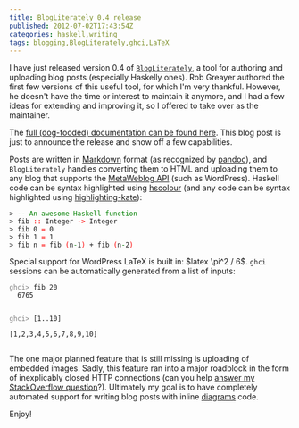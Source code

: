 ```yaml
---
title: BlogLiterately 0.4 release
published: 2012-07-02T17:43:54Z
categories: haskell,writing
tags: blogging,BlogLiterately,ghci,LaTeX
---
```


<p>I have just released version 0.4 of <a href="http://hackage.haskell.org/package/BlogLiterately"><code>BlogLiterately</code></a>, a tool for authoring and uploading blog posts (especially Haskelly ones). Rob Greayer authored the first few versions of this useful tool, for which I'm very thankful. However, he doesn't have the time or interest to maintain it anymore, and I had a few ideas for extending and improving it, so I offered to take over as the maintainer.</p>
<p>The <a href="http://byorgey.wordpress.com/blogliterately/">full (dog-fooded) documentation can be found here</a>. This blog post is just to announce the release and show off a few capabilities.</p>
<p>Posts are written in <a href="http://daringfireball.net/projects/markdown/">Markdown</a> format (as recognized by <a href="http://johnmacfarlane.net/pandoc/">pandoc</a>), and <code>BlogLiterately</code> handles converting them to HTML and uploading them to any blog that supports the <a href="http://www.xmlrpc.com/metaWeblogApi">MetaWeblog API</a> (such as WordPress). Haskell code can be syntax highlighted using <a href="http://www.cs.york.ac.uk/fp/darcs/hscolour/">hscolour</a> (and any code can be syntax highlighted using <a href="http://johnmacfarlane.net/highlighting-kate/">highlighting-kate</a>):</p>
<pre><code><span>&gt;</span> <span style="color:green;">-- An awesome Haskell function</span>
<span>&gt;</span> <span>fib</span> <span style="color:red;">::</span> <span>Integer</span> <span style="color:red;">-&gt;</span> <span>Integer</span>
<span>&gt;</span> <span>fib</span> <span class="hs-num">0</span> <span style="color:red;">=</span> <span class="hs-num">0</span>
<span>&gt;</span> <span>fib</span> <span class="hs-num">1</span> <span style="color:red;">=</span> <span class="hs-num">1</span>
<span>&gt;</span> <span>fib</span> <span>n</span> <span style="color:red;">=</span> <span>fib</span> <span style="color:red;">(</span><span>n</span><span style="color:green;">-</span><span class="hs-num">1</span><span style="color:red;">)</span> <span>+</span> <span>fib</span> <span style="color:red;">(</span><span>n</span><span style="color:green;">-</span><span class="hs-num">2</span><span style="color:red;">)</span>
</code></pre>
<p>Special support for WordPress LaTeX is built in: $latex \pi^2 / 6$. <code>ghci</code> sessions can be automatically generated from a list of inputs:</p>
<pre><code><span style="color:gray;">ghci&gt;</span> fib 20  
  6765

<span style="color:gray;">ghci&gt;</span> [1..10]  
  [1,2,3,4,5,6,7,8,9,10]
</code></pre>
<p>The one major planned feature that is still missing is uploading of embedded images. Sadly, this feature ran into a major roadblock in the form of inexplicably closed HTTP connections (can you help <a href="http://stackoverflow.com/questions/11277788/errorclosed-exception-from-network-http-simplehttp-trying-to-upload-images-vi">answer my StackOverflow question</a>?). Ultimately my goal is to have completely automated support for writing blog posts with inline <a href="http://projects.haskell.org/diagrams/">diagrams</a> code.</p>
<p>Enjoy!</p>

